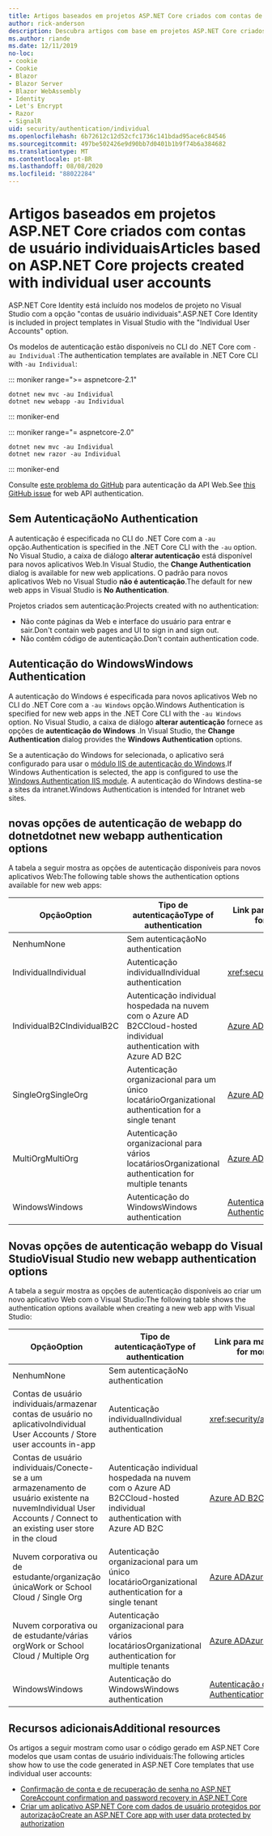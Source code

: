 ```yaml
---
title: Artigos baseados em projetos ASP.NET Core criados com contas de usuário individuais
author: rick-anderson
description: Descubra artigos com base em projetos ASP.NET Core criados com contas de usuário individuais.
ms.author: riande
ms.date: 12/11/2019
no-loc:
- cookie
- Cookie
- Blazor
- Blazor Server
- Blazor WebAssembly
- Identity
- Let's Encrypt
- Razor
- SignalR
uid: security/authentication/individual
ms.openlocfilehash: 6b72612c12d52cfc1736c141bdad95ace6c84546
ms.sourcegitcommit: 497be502426e9d90bb7d0401b1b9f74b6a384682
ms.translationtype: MT
ms.contentlocale: pt-BR
ms.lasthandoff: 08/08/2020
ms.locfileid: "88022284"
---
```

# <a name="articles-based-on-aspnet-core-projects-created-with-individual-user-accounts"></a><span data-ttu-id="b28f0-103">Artigos baseados em projetos ASP.NET Core criados com contas de usuário individuais</span><span class="sxs-lookup"><span data-stu-id="b28f0-103">Articles based on ASP.NET Core projects created with individual user accounts</span></span>

<span data-ttu-id="b28f0-104">ASP.NET Core Identity está incluído nos modelos de projeto no Visual Studio com a opção "contas de usuário individuais".</span><span class="sxs-lookup"><span data-stu-id="b28f0-104">ASP.NET Core Identity is included in project templates in Visual Studio with the "Individual User Accounts" option.</span></span>

<span data-ttu-id="b28f0-105">Os modelos de autenticação estão disponíveis no CLI do .NET Core com `-au Individual` :</span><span class="sxs-lookup"><span data-stu-id="b28f0-105">The authentication templates are available in .NET Core CLI with `-au Individual`:</span></span>

::: moniker range=">= aspnetcore-2.1"

```dotnetcli
dotnet new mvc -au Individual
dotnet new webapp -au Individual
```

::: moniker-end

::: moniker range="= aspnetcore-2.0"

```dotnetcli
dotnet new mvc -au Individual
dotnet new razor -au Individual
```

::: moniker-end

<span data-ttu-id="b28f0-106">Consulte [este problema do GitHub](https://github.com/dotnet/AspNetCore/issues/5833) para autenticação da API Web.</span><span class="sxs-lookup"><span data-stu-id="b28f0-106">See [this GitHub issue](https://github.com/dotnet/AspNetCore/issues/5833) for web API authentication.</span></span>

<a name="no"></a>

## <a name="no-authentication"></a><span data-ttu-id="b28f0-107">Sem Autenticação</span><span class="sxs-lookup"><span data-stu-id="b28f0-107">No Authentication</span></span>

<span data-ttu-id="b28f0-108">A autenticação é especificada no CLI do .NET Core com a `-au` opção.</span><span class="sxs-lookup"><span data-stu-id="b28f0-108">Authentication is specified in the .NET Core CLI with the `-au` option.</span></span> <span data-ttu-id="b28f0-109">No Visual Studio, a caixa de diálogo **alterar autenticação** está disponível para novos aplicativos Web.</span><span class="sxs-lookup"><span data-stu-id="b28f0-109">In Visual Studio, the **Change Authentication** dialog is available for new web applications.</span></span> <span data-ttu-id="b28f0-110">O padrão para novos aplicativos Web no Visual Studio **não é autenticação**.</span><span class="sxs-lookup"><span data-stu-id="b28f0-110">The default for new web apps in Visual Studio is **No Authentication**.</span></span>

<span data-ttu-id="b28f0-111">Projetos criados sem autenticação:</span><span class="sxs-lookup"><span data-stu-id="b28f0-111">Projects created with no authentication:</span></span>

* <span data-ttu-id="b28f0-112">Não conte páginas da Web e interface do usuário para entrar e sair.</span><span class="sxs-lookup"><span data-stu-id="b28f0-112">Don't contain web pages and UI to sign in and sign out.</span></span>
* <span data-ttu-id="b28f0-113">Não contêm código de autenticação.</span><span class="sxs-lookup"><span data-stu-id="b28f0-113">Don't contain authentication code.</span></span>

<a name="win"></a>

## <a name="windows-authentication"></a><span data-ttu-id="b28f0-114">Autenticação do Windows</span><span class="sxs-lookup"><span data-stu-id="b28f0-114">Windows Authentication</span></span>

<span data-ttu-id="b28f0-115">A autenticação do Windows é especificada para novos aplicativos Web no CLI do .NET Core com a `-au Windows` opção.</span><span class="sxs-lookup"><span data-stu-id="b28f0-115">Windows Authentication is specified for new web apps in the .NET Core CLI with the `-au Windows` option.</span></span> <span data-ttu-id="b28f0-116">No Visual Studio, a caixa de diálogo **alterar autenticação** fornece as opções de **autenticação do Windows** .</span><span class="sxs-lookup"><span data-stu-id="b28f0-116">In Visual Studio, the **Change Authentication** dialog provides the **Windows Authentication** options.</span></span>

<span data-ttu-id="b28f0-117">Se a autenticação do Windows for selecionada, o aplicativo será configurado para usar o [módulo IIS de autenticação do Windows](xref:host-and-deploy/iis/modules).</span><span class="sxs-lookup"><span data-stu-id="b28f0-117">If Windows Authentication is selected, the app is configured to use the [Windows Authentication IIS module](xref:host-and-deploy/iis/modules).</span></span> <span data-ttu-id="b28f0-118">A autenticação do Windows destina-se a sites da intranet.</span><span class="sxs-lookup"><span data-stu-id="b28f0-118">Windows Authentication is intended for Intranet web sites.</span></span>

## <a name="dotnet-new-webapp-authentication-options"></a><span data-ttu-id="b28f0-119">novas opções de autenticação de webapp do dotnet</span><span class="sxs-lookup"><span data-stu-id="b28f0-119">dotnet new webapp authentication options</span></span>

<span data-ttu-id="b28f0-120">A tabela a seguir mostra as opções de autenticação disponíveis para novos aplicativos Web:</span><span class="sxs-lookup"><span data-stu-id="b28f0-120">The following table shows the authentication options available for new web apps:</span></span>

| <span data-ttu-id="b28f0-121">Opção</span><span class="sxs-lookup"><span data-stu-id="b28f0-121">Option</span></span> | <span data-ttu-id="b28f0-122">Tipo de autenticação</span><span class="sxs-lookup"><span data-stu-id="b28f0-122">Type of authentication</span></span> | <span data-ttu-id="b28f0-123">Link para mais informações</span><span class="sxs-lookup"><span data-stu-id="b28f0-123">Link for more information</span></span> |
 | ----------------- | ------------ | ---------- |
| <span data-ttu-id="b28f0-124">Nenhum</span><span class="sxs-lookup"><span data-stu-id="b28f0-124">None</span></span>            |  <span data-ttu-id="b28f0-125">Sem autenticação</span><span class="sxs-lookup"><span data-stu-id="b28f0-125">No authentication</span></span> | | 
| <span data-ttu-id="b28f0-126">Individual</span><span class="sxs-lookup"><span data-stu-id="b28f0-126">Individual</span></span>      |  <span data-ttu-id="b28f0-127">Autenticação individual</span><span class="sxs-lookup"><span data-stu-id="b28f0-127">Individual authentication</span></span> | <xref:security/authentication/identity>
| <span data-ttu-id="b28f0-128">IndividualB2C</span><span class="sxs-lookup"><span data-stu-id="b28f0-128">IndividualB2C</span></span>   |  <span data-ttu-id="b28f0-129">Autenticação individual hospedada na nuvem com o Azure AD B2C</span><span class="sxs-lookup"><span data-stu-id="b28f0-129">Cloud-hosted individual authentication with Azure AD B2C</span></span> | [<span data-ttu-id="b28f0-130">Azure AD B2C</span><span class="sxs-lookup"><span data-stu-id="b28f0-130">Azure AD B2C</span></span>](/azure/active-directory-b2c/) |
| <span data-ttu-id="b28f0-131">SingleOrg</span><span class="sxs-lookup"><span data-stu-id="b28f0-131">SingleOrg</span></span>       |  <span data-ttu-id="b28f0-132">Autenticação organizacional para um único locatário</span><span class="sxs-lookup"><span data-stu-id="b28f0-132">Organizational authentication for a single tenant</span></span> | [<span data-ttu-id="b28f0-133">Azure AD</span><span class="sxs-lookup"><span data-stu-id="b28f0-133">Azure AD</span></span>](/azure/active-directory/develop/quickstart-v2-aspnet-core-webapp) |
| <span data-ttu-id="b28f0-134">MultiOrg</span><span class="sxs-lookup"><span data-stu-id="b28f0-134">MultiOrg</span></span>        |  <span data-ttu-id="b28f0-135">Autenticação organizacional para vários locatários</span><span class="sxs-lookup"><span data-stu-id="b28f0-135">Organizational authentication for multiple tenants</span></span> | [<span data-ttu-id="b28f0-136">Azure AD</span><span class="sxs-lookup"><span data-stu-id="b28f0-136">Azure AD</span></span>](/azure/active-directory/develop/quickstart-v2-aspnet-core-webapp) |
| <span data-ttu-id="b28f0-137">Windows</span><span class="sxs-lookup"><span data-stu-id="b28f0-137">Windows</span></span>         |  <span data-ttu-id="b28f0-138">Autenticação do Windows</span><span class="sxs-lookup"><span data-stu-id="b28f0-138">Windows authentication</span></span> | [<span data-ttu-id="b28f0-139">Autenticação do Windows</span><span class="sxs-lookup"><span data-stu-id="b28f0-139">Windows Authentication</span></span>](xref:security/authentication/windowsauth)

## <a name="visual-studio-new-webapp-authentication-options"></a><span data-ttu-id="b28f0-140">Novas opções de autenticação webapp do Visual Studio</span><span class="sxs-lookup"><span data-stu-id="b28f0-140">Visual Studio new webapp authentication options</span></span>

<span data-ttu-id="b28f0-141">A tabela a seguir mostra as opções de autenticação disponíveis ao criar um novo aplicativo Web com o Visual Studio:</span><span class="sxs-lookup"><span data-stu-id="b28f0-141">The following table shows the authentication options available when creating a new web app with Visual Studio:</span></span>

| <span data-ttu-id="b28f0-142">Opção</span><span class="sxs-lookup"><span data-stu-id="b28f0-142">Option</span></span> | <span data-ttu-id="b28f0-143">Tipo de autenticação</span><span class="sxs-lookup"><span data-stu-id="b28f0-143">Type of authentication</span></span> | <span data-ttu-id="b28f0-144">Link para mais informações</span><span class="sxs-lookup"><span data-stu-id="b28f0-144">Link for more information</span></span> |
 | ----------------- | ------------ | ---------- |
| <span data-ttu-id="b28f0-145">Nenhum</span><span class="sxs-lookup"><span data-stu-id="b28f0-145">None</span></span>            |  <span data-ttu-id="b28f0-146">Sem autenticação</span><span class="sxs-lookup"><span data-stu-id="b28f0-146">No authentication</span></span> | | 
| <span data-ttu-id="b28f0-147">Contas de usuário individuais/armazenar contas de usuário no aplicativo</span><span class="sxs-lookup"><span data-stu-id="b28f0-147">Individual User Accounts / Store user accounts in-app</span></span> |  <span data-ttu-id="b28f0-148">Autenticação individual</span><span class="sxs-lookup"><span data-stu-id="b28f0-148">Individual authentication</span></span> | <xref:security/authentication/identity> |
| <span data-ttu-id="b28f0-149">Contas de usuário individuais/Conecte-se a um armazenamento de usuário existente na nuvem</span><span class="sxs-lookup"><span data-stu-id="b28f0-149">Individual User Accounts / Connect to an existing user store in the cloud</span></span> |  <span data-ttu-id="b28f0-150">Autenticação individual hospedada na nuvem com o Azure AD B2C</span><span class="sxs-lookup"><span data-stu-id="b28f0-150">Cloud-hosted individual authentication with Azure AD B2C</span></span> | [<span data-ttu-id="b28f0-151">Azure AD B2C</span><span class="sxs-lookup"><span data-stu-id="b28f0-151">Azure AD B2C</span></span>](/azure/active-directory-b2c/) |
| <span data-ttu-id="b28f0-152">Nuvem corporativa ou de estudante/organização única</span><span class="sxs-lookup"><span data-stu-id="b28f0-152">Work or School Cloud / Single Org</span></span>  |  <span data-ttu-id="b28f0-153">Autenticação organizacional para um único locatário</span><span class="sxs-lookup"><span data-stu-id="b28f0-153">Organizational authentication for a single tenant</span></span> | [<span data-ttu-id="b28f0-154">Azure AD</span><span class="sxs-lookup"><span data-stu-id="b28f0-154">Azure AD</span></span>](/azure/active-directory/develop/quickstart-v2-aspnet-core-webapp) |
| <span data-ttu-id="b28f0-155">Nuvem corporativa ou de estudante/várias org</span><span class="sxs-lookup"><span data-stu-id="b28f0-155">Work or School Cloud / Multiple Org</span></span> |  <span data-ttu-id="b28f0-156">Autenticação organizacional para vários locatários</span><span class="sxs-lookup"><span data-stu-id="b28f0-156">Organizational authentication for multiple tenants</span></span> | [<span data-ttu-id="b28f0-157">Azure AD</span><span class="sxs-lookup"><span data-stu-id="b28f0-157">Azure AD</span></span>](/azure/active-directory/develop/quickstart-v2-aspnet-core-webapp) |
| <span data-ttu-id="b28f0-158">Windows</span><span class="sxs-lookup"><span data-stu-id="b28f0-158">Windows</span></span>         |  <span data-ttu-id="b28f0-159">Autenticação do Windows</span><span class="sxs-lookup"><span data-stu-id="b28f0-159">Windows authentication</span></span> | [<span data-ttu-id="b28f0-160">Autenticação do Windows</span><span class="sxs-lookup"><span data-stu-id="b28f0-160">Windows Authentication</span></span>](xref:security/authentication/windowsauth)

## <a name="additional-resources"></a><span data-ttu-id="b28f0-161">Recursos adicionais</span><span class="sxs-lookup"><span data-stu-id="b28f0-161">Additional resources</span></span>

<span data-ttu-id="b28f0-162">Os artigos a seguir mostram como usar o código gerado em ASP.NET Core modelos que usam contas de usuário individuais:</span><span class="sxs-lookup"><span data-stu-id="b28f0-162">The following articles show how to use the code generated in ASP.NET Core templates that use individual user accounts:</span></span>

* [<span data-ttu-id="b28f0-163">Confirmação de conta e de recuperação de senha no ASP.NET Core</span><span class="sxs-lookup"><span data-stu-id="b28f0-163">Account confirmation and password recovery in ASP.NET Core</span></span>](xref:security/authentication/accconfirm)
* [<span data-ttu-id="b28f0-164">Criar um aplicativo ASP.NET Core com dados de usuário protegidos por autorização</span><span class="sxs-lookup"><span data-stu-id="b28f0-164">Create an ASP.NET Core app with user data protected by authorization</span></span>](xref:security/authorization/secure-data)
